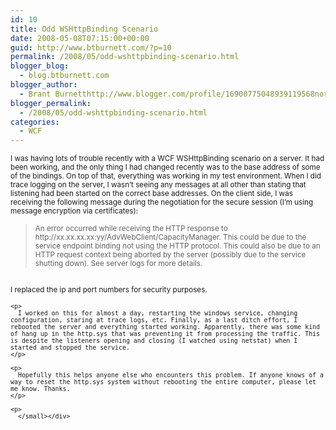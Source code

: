 ```yaml
---
id: 10
title: Odd WSHttpBinding Scenario
date: 2008-05-08T07:15:00+00:00
guid: http://www.btburnett.com/?p=10
permalink: /2008/05/odd-wshttpbinding-scenario.html
blogger_blog:
  - blog.btburnett.com
blogger_author:
  - Brant Burnetthttp://www.blogger.com/profile/16900775048939119568noreply@blogger.com
blogger_permalink:
  - /2008/05/odd-wshttpbinding-scenario.html
categories:
  - WCF
---
```

<div xmlns="http://www.w3.org/1999/xhtml">
  <small>I was having lots of trouble recently with a WCF WSHttpBinding scenario on a server. It had been working, and the only thing I had changed recently was to the base address of some of the bindings. On top of that, everything was working in my test environment. When I did trace logging on the server, I wasn&#8217;t seeing any messages at all other than stating that listening had been started on the correct base addresses. On the client side, I was receiving the following message during the negotiation for the secure session (I&#8217;m using message encryption via certificates):<br /></small></p>

  <blockquote>
    <p>
      <small>An error occurred while receiving the HTTP response to http://xx.xx.xx.xx:yy/AdvWebClient/CapacityManager. This could be due to the service endpoint binding not using the HTTP protocol. This could also be due to an HTTP request context being aborted by the server (possibly due to the service shutting down). See server logs for more details.</small>
    </p>
  </blockquote>

  <p>
    <small><br />I replaced the ip and port numbers for security purposes.</p>

    <p>
      I worked on this for almost a day, restarting the windows service, changing configuration, staring at trace logs, etc. Finally, as a last ditch effort, I rebooted the server and everything started working. Apparently, there was some kind of hang up in the http.sys that was preventing it from processing the traffic. This is despite the listeners opening and closing (I watched using netstat) when I started and stopped the service.
    </p>

    <p>
      Hopefully this helps anyone else who encounters this problem. If anyone knows of a way to reset the http.sys system without rebooting the entire computer, please let me know. Thanks.
    </p>

    <p>
      </small></div>
